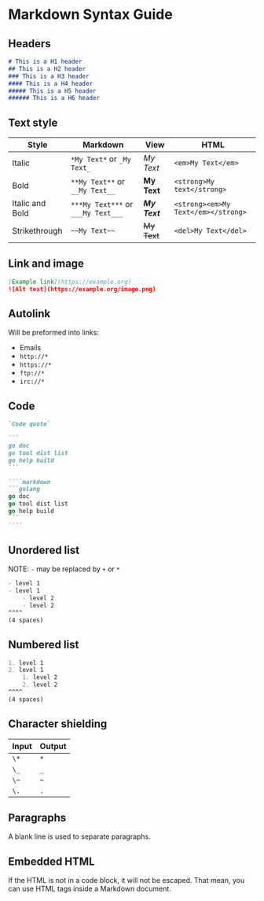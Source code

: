 # Markdown Syntax Guide
## Headers
```markdown
# This is a H1 header
## This is a H2 header
### This is a H3 header
#### This is a H4 header
##### This is a H5 header
###### This is a H6 header
```


## Text style
| Style           | Markdown                           | View          | HTML                                |
| --------------- | ---------------------------------- | ------------- | ----------------------------------- |
| Italic          | `*My Text*` or `_My Text_`         | *My Text*     | `<em>My Text</em>`                  |
| Bold            | `**My Text**` or `__My Text__`     | **My Text**   | `<strong>My text</strong>`          |
| Italic and Bold | `***My Text***` or `___My Text___` | ***My Text*** | `<strong><em>My Text</em></strong>` |
| Strikethrough   | `~~My Text~~`                      | ~~My Text~~   | `<del>My Text</del>`                |


## Link and image
```markdown
[Example link](https://example.org)
![Alt text](https://example.org/image.png)
```


## Autolink
Will be preformed into links:
- Emails
- `http://*`
- `https://*`
- `ftp://*`
- `irc://*`


## Code
```markdown
`Code quote`
```

````markdown 
```
go doc
go tool dist list
go help build
```
````

`````markdown
````markdown
```golang
go doc
go tool dist list
go help build
```
````
`````

## Unordered list
NOTE: `-` may be replaced by `+` or `*`

```markdown
- level 1
- level 1
    - level 2
    - level 2
^^^^
(4 spaces)
```


## Numbered list
```markdown
1. level 1
2. level 1
    1. level 2
    2. level 2
^^^^
(4 spaces)
```

## Character shielding
| Input | Output |
| ----- | ------ |
| `\*`  | `*`    |
| `\_`  | `_`    |
| `\~`  | `~`    |
| `\.`  | `.`    |


## Paragraphs
A blank line is used to separate paragraphs.


## Embedded HTML
If the HTML is not in a code block, it will not be escaped.
That mean, you can use HTML tags inside a Markdown document.
